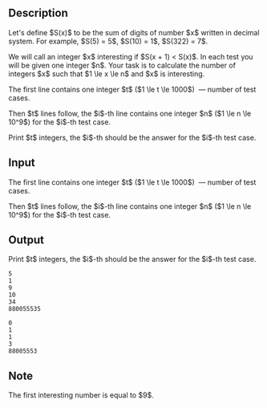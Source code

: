 ## Description

<div><p>Let's define $S(x)$ to be the sum of digits of number $x$ written in decimal system. For example, $S(5) = 5$, $S(10) = 1$, $S(322) = 7$.</p><p>We will call an integer $x$ <span class="tex-font-style-bf">interesting</span> if $S(x + 1) &lt; S(x)$. In each test you will be given one integer $n$. Your task is to calculate the number of integers $x$ such that $1 \le x \le n$ and $x$ is interesting.</p></div><div class="input-specification"><p>The first line contains one integer $t$ ($1 \le t \le 1000$) &nbsp;— number of test cases.</p><p>Then $t$ lines follow, the $i$-th line contains one integer $n$ ($1 \le n \le 10^9$) for the $i$-th test case.</p></div><div class="output-specification"><p>Print $t$ integers, the $i$-th should be the answer for the $i$-th test case.</p></div>

## Input

<p>The first line contains one integer $t$ ($1 \le t \le 1000$) &nbsp;— number of test cases.</p><p>Then $t$ lines follow, the $i$-th line contains one integer $n$ ($1 \le n \le 10^9$) for the $i$-th test case.</p>

## Output

<p>Print $t$ integers, the $i$-th should be the answer for the $i$-th test case.</p>





```input1
5
1
9
10
34
880055535
```




```output1
0
1
1
3
88005553
```



## Note

<p>The first interesting number is equal to $9$.</p>
